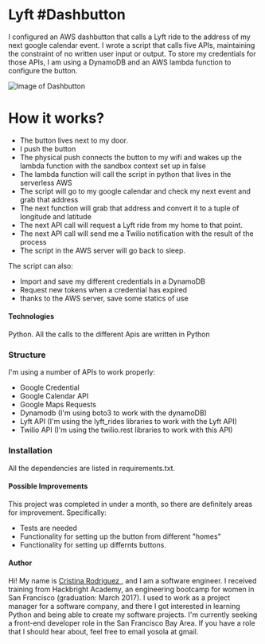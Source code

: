 # Lyft #Dashbutton

I configured an AWS dashbutton that calls a Lyft ride to the address of my next google calendar event. I wrote a script that calls five APIs, maintaining the constraint of no written user input or output. To store my credentials for those APIs, I am using a DynamoDB and an AWS lambda function to configure the button.

![Image of Dashbutton](https://media.licdn.com/media/AAEAAQAAAAAAAApdAAAAJGE2MTgxNmFjLTdhZTItNGFmZS1iOGU5LWFhMGU1MGY2YWRlNA.jpg)

# How it works?

  - The button lives next to my door. 
  - I push the button
  - The physical push connects the button to my wifi and wakes up the lambda function with the sandbox context set up in false
  - The lambda function will call the script in python that lives in the serverless AWS
  - The script will go to my google calendar and check my next event and grab that address
  - The next function will grab that address and convert it to a tuple of longitude and latitude
  - The next API call will request a Lyft ride from my home to that point. 
  - The next API call will send me a Twilio notification with the result of the process
  - The script in the AWS server will go back to sleep. 

The script can also:
  - Import and save my different credentials in a DynamoDB
  - Request new tokens when a credential has expired
  - thanks to the AWS server, save some statics of use

#### Technologies

Python. All the calls to the different Apis are written in Python

### Structure

I'm using a number of APIs to work properly:

* Google Credential
* Google Calendar API
* Google Maps Requests
* Dynamodb (I'm using boto3 to work with the dynamoDB)
* Lyft API (I'm using the lyft_rides libraries to work with the Lyft API)
* Twilio API (I'm using the twilio.rest libraries to work with this API)

### Installation
All the dependencies are listed in requirements.txt.

#### Possible Improvements

This project was completed in under a month, so there are definitely areas for improvement. Specifically:

- Tests are needed
- Functionality for setting up the button from different "homes"
- Functionality for setting up differnts buttons.

#### Author
Hi! My name is [Cristina Rodriguez ](https://www.linkedin.com/in/crissrodriguez/), and I am a software engineer. I received training from Hackbright Academy, an engineering bootcamp for women in San Francisco  (graduation: March 2017). I used to work as a project manager for a software company, and there I got interested in learning Python and being able to create my software projects. I'm currently seeking a front-end developer role in the San Francisco Bay Area. If you have a role that I should hear about, feel free to email yosola at gmail.

